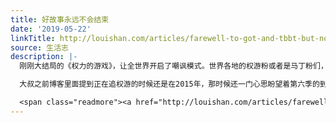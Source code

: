 ```yaml
---
title: 好故事永远不会结束
date: '2019-05-22'
linkTitle: http://louishan.com/articles/farewell-to-got-and-tbbt-but-not-end.html
source: 生活志
description: |-
  刚刚大结局的《权力的游戏》，让全世界开启了嘲讽模式。世界各地的权游粉或者是马丁粉们，本来怀着最美好的期待，盼望着最后一季能够有着精彩亮眼的剧情，然而我们都已经看到了，编剧真的是没有让大家更失望。

  大叔之前博客里面提到正在追权游的时候还是在2015年，那时候还一门心思盼望着第六季的到来，因为那句非常著名和引人的口号——凛冬将至。就在我写下这些文字的时候，豆瓣上面权游GOT第八季的评分是7.3分，而且我相信这是善良的中国观众手下留情。据说马丁老爷子吓得赶紧跑出来撇清关系，称权游已经是送给别人抚养的孩子，也幸亏老爷子还健在，不然他的家人恐怕得重新给他准备一块棺材板儿了。

  <span class="readmore"><a href="http://louishan.com/articles/farewell-to-got-and-tbbt-but-not-end.html" title="好故事永远不会结束">阅读全文——共1033字</a></span>
---
```

